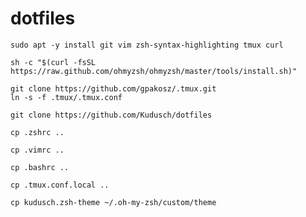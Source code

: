 # dotfiles

```
sudo apt -y install git vim zsh-syntax-highlighting tmux curl
```

```
sh -c "$(curl -fsSL https://raw.github.com/ohmyzsh/ohmyzsh/master/tools/install.sh)"
```

```
git clone https://github.com/gpakosz/.tmux.git
ln -s -f .tmux/.tmux.conf
```

```
git clone https://github.com/Kudusch/dotfiles
```

```
cp .zshrc ..
```

```
cp .vimrc ..
```

```
cp .bashrc ..
```

```
cp .tmux.conf.local ..
```

```
cp kudusch.zsh-theme ~/.oh-my-zsh/custom/theme
```

